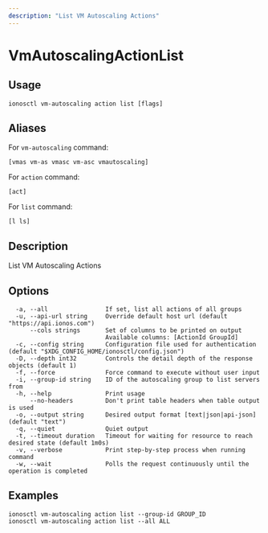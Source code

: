 ```yaml
---
description: "List VM Autoscaling Actions"
---
```


# VmAutoscalingActionList

## Usage

```text
ionosctl vm-autoscaling action list [flags]
```

## Aliases

For `vm-autoscaling` command:

```text
[vmas vm-as vmasc vm-asc vmautoscaling]
```

For `action` command:

```text
[act]
```

For `list` command:

```text
[l ls]
```

## Description

List VM Autoscaling Actions

## Options

```text
  -a, --all                If set, list all actions of all groups
  -u, --api-url string     Override default host url (default "https://api.ionos.com")
      --cols strings       Set of columns to be printed on output 
                           Available columns: [ActionId GroupId]
  -c, --config string      Configuration file used for authentication (default "$XDG_CONFIG_HOME/ionosctl/config.json")
  -D, --depth int32        Controls the detail depth of the response objects (default 1)
  -f, --force              Force command to execute without user input
  -i, --group-id string    ID of the autoscaling group to list servers from
  -h, --help               Print usage
      --no-headers         Don't print table headers when table output is used
  -o, --output string      Desired output format [text|json|api-json] (default "text")
  -q, --quiet              Quiet output
  -t, --timeout duration   Timeout for waiting for resource to reach desired state (default 1m0s)
  -v, --verbose            Print step-by-step process when running command
  -w, --wait               Polls the request continuously until the operation is completed
```

## Examples

```text
ionosctl vm-autoscaling action list --group-id GROUP_ID
ionosctl vm-autoscaling action list --all ALL
```

